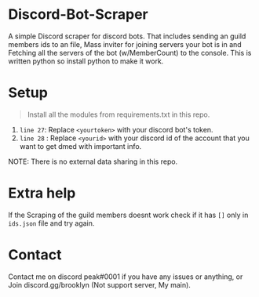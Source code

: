 # Discord-Bot-Scraper
A simple Discord scraper for discord bots. That includes sending an guild members ids to an file, Mass inviter for joining servers your bot is in and Fetching all the servers of the bot (w/MemberCount) to the console.
This is written python so install python to make it work. 

# Setup
> Install all the modules from requirements.txt in this repo.

1) `line 27`: Replace `<yourtoken>` with your discord bot's token.
2) `line 28` : Replace `<yourid>` with your discord id of the account that you want to get dmed with important info.

NOTE: There is no external data sharing in this repo.

# Extra help
If the Scraping of the guild members doesnt work check if it has `[]` only in `ids.json` file and try again.

# Contact
Contact me on discord peak#0001 if you have any issues or anything, or Join discord.gg/brooklyn (Not support server, My main).
